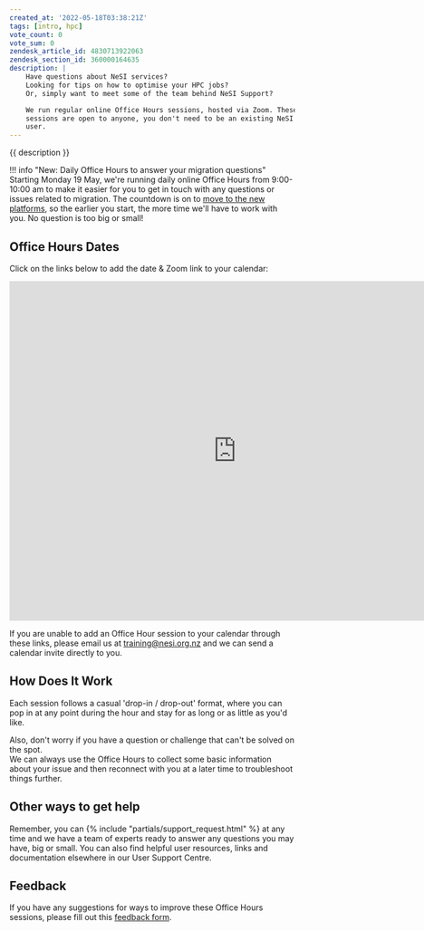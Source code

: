 ```yaml
---
created_at: '2022-05-18T03:38:21Z'
tags: [intro, hpc]
vote_count: 0
vote_sum: 0
zendesk_article_id: 4830713922063
zendesk_section_id: 360000164635
description: |
    Have questions about NeSI services?  
    Looking for tips on how to optimise your HPC jobs?  
    Or, simply want to meet some of the team behind NeSI Support?  

    We run regular online Office Hours sessions, hosted via Zoom. These
    sessions are open to anyone, you don't need to be an existing NeSI
    user.
---
```


{{ description }}

!!! info "New: Daily Office Hours to answer your migration questions"
    Starting Monday 19 May, we're running daily online Office Hours from 9:00-10:00 am to make it easier for you to get in touch with any questions or issues related to migration. The countdown is on to [move to the new platforms](https://docs.nesi.org.nz/General/Announcements/migration_timeline_and_transition_plan/), so the earlier you start, the more time we'll have to work with you. No question is too big or small!
    

## Office Hours Dates

Click on the links below to add the date & Zoom link to your calendar:

<iframe src="https://calendar.google.com/calendar/embed?height=600&wkst=2&ctz=Pacific%2FAuckland&bgcolor=%23ffffff&showTitle=0&showPrint=0&showTabs=0&showCalendars=0&showTz=0&src=Y19oZW42cnIwMmV0MzlrYXQyaG11YW1pZG90c0Bncm91cC5jYWxlbmRhci5nb29nbGUuY29t&color=%23009688" style="border-width:0" width="800" height="600" frameborder="0" scrolling="no"></iframe>

If you are unable to add an Office Hour session to your calendar through
these links, please email us at [training@nesi.org.nz](mailto:training@nesi.org.nz) and we can send a
calendar invite directly to you.

## How Does It Work

Each session follows a casual 'drop-in / drop-out' format, where you can
pop in at any point during the hour and stay for as long or as little as
you'd like.

Also, don't worry if you have a question or challenge that can't be
solved on the spot.  
We can always use the Office Hours to collect some basic information
about your issue and then reconnect with you at a later time to
troubleshoot things further.

## Other ways to get help

Remember, you can  {% include "partials/support_request.html" %} at any
time and we have a team of experts ready to answer any questions you may
have, big or small. You can also find helpful user resources, links and
documentation elsewhere in our User Support Centre.

## Feedback

If you have any suggestions for ways to improve these Office Hours
sessions, please fill out this [feedback form](https://forms.gle/HELw73FpUQaTYBV6A).
